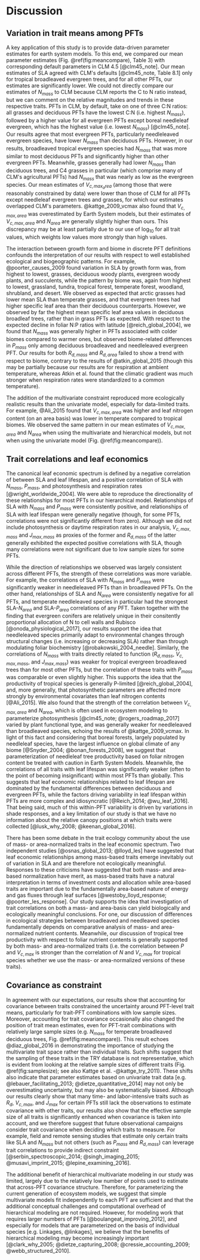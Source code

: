 # Discussion

## Variation in trait means among PFTs

A key application of this study is to provide data-driven parameter estimates for earth system models.
To this end, we compared our mean parameter estimates (Fig. \@ref(fig:meancompare), Table 3) with corresponding default parameters in CLM 4.5 [@clm45_note].
Our mean estimates of SLA agreed with CLM's defaults [@clm45_note, Table 8.1] only for tropical broadleaved evergreen trees, and for all other PFTs, our estimates are significantly lower.
We could not directly compare our estimates of $N_{mass}$ to CLM because CLM reports the C to N ratio instead, but we can comment on the relative magnitudes and trends in these respective traits.
PFTs in CLM, by default, take on one of three C:N ratios: all grasses and deciduous PFTs have the lowest C:N (i.e. highest $N_{mass}$), followed by a higher value for all evergreen PFTs except boreal needleleaf evergreen, which has the highest value (i.e. lowest $N_{mass}$) [@clm45_note].
Our results agree that most evergreen PFTs, particularly needleleaved evergreen species, have lower $N_{mass}$ than deciduous PFTs.
However, in our results, broadleaved tropical evergreen species had $N_{mass}$ that was more similar to most deciduous PFTs and significantly higher than other evergreen PFTs.
Meanwhile, grasses generally had lower $N_{mass}$ than deciduous trees, and C4 grasses in particular (which comprise many of CLM's agricultural PFTs) had $N_{mass}$ that was nearly as low as the evergreen species.
Our mean estimates of $V_{c,max_area}$ (among those that were reasonably constrained by data) were lower than those of CLM for all PFTs except needleleaf evergreen trees and grasses, for which our estimates overlapped CLM's parameters.
@kattge_2009_vcmax also found that $V_{c,max,area}$ was overestimated by Earth System models, but their estimates of $V_{c,max,area}$ and $N_{area}$ are generally slightly higher than ours.
This discrepancy may be at least partially due to our use of $\log_{10}$ for all trait values, which weights low values more strongly than high values.

The interaction between growth form and biome in discrete PFT definitions confounds the interpretation of our results with respect to well established ecological and biogeographic patterns.
For example, @poorter_causes_2009 found variation in SLA by growth form was, from highest to lowest, grasses, deciduous woody plants, evergreen woody plants, and succulents, while the pattern by biome was, again from highest to lowest, grassland, tundra, tropical forest, temperate forest, woodland, shrubland, and desert.
We observed as expected that arctic grasses had lower mean SLA than temperate grasses, and that evergreen trees had higher specific leaf area than their deciduous counterparts.
However, we observed by far the highest mean specific leaf area values in deciduous broadleaf trees, rather than in grass PFTs as expected.
With respect to the expected decline in foliar N:P ratios with latitude [@reich_global_2004], we found that $N_{mass}$ was generally higher in PFTs associated with colder biomes compared to warmer ones, but observed biome-related differences in $P_{mass}$ only among deciduous broadleaved and needleleaved evergreen PFT.
Our results for both $R_{d,mass}$ and $R_{d,area}$ failed to show a trend with respect to biome, contrary to the results of @atkin_global_2015 (though this may be partially because our results are for respiration at ambient temperature, whereas Atkin et al. found that the climatic gradient was much stronger when respiration rates were standardized to a common temperature).

The addition of the multivariate constraint reproduced more ecologically realistic results than the univariate model, especially for data-limited traits.
For example, @Ali_2015 found that $V_{c,max,area}$ was higher and leaf nitrogen content (on an area basis) was lower in temperate compared to tropical biomes.
We observed the same pattern in our mean estimates of $V_{c,max,area}$ and $N_{area}$ when using the multivariate and hierarchical models, but not when using the univariate model (Fig. \@ref(fig:meancompare)).

## Trait correlations and leaf economics

The canonical leaf economic spectrum is defined by a negative correlation of between SLA and leaf lifespan, and a positive correlation of SLA with $N_{mass}$, $P_{mass}$, and photosynthesis and respiration rates [@wright_worldwide_2004].
We were able to reproduce the directionality of these relationships for most PFTs in our hierarchical model.
Relationships of SLA with $N_{mass}$ and $P_{mass}$ were consistently positive, and relationships of SLA with leaf lifespan were generally negative (though, for some PFTs, correlations were not significantly different from zero).
Although we did not include photosynthesis or daytime respiration rates in our analysis, $V_{c,max,mass}$ and $J_{max,mass}$ as proxies of the former and $R_{d,mass}$ of the latter generally exhibited the expected positive correlations with SLA, though many correlations were not significant due to low sample sizes for some PFTs.

While the direction of relationships we observed was largely consistent across different PFTs, the strength of these correlations was more variable.
For example, the correlations of SLA with $N_{mass}$ and $P_{mass}$ were significantly weaker in needleleaved PFTs than in broadleaved PFTs.
On the other hand, relationships of SLA and $N_{area}$ were consistently negative for all PFTs, and temperate needleleaved species in particular had the strongest SLA-$N_{area}$ and SLA-$P_{area}$ correlations of any PFT.
Taken together with the finding that evergreen conifers are relatively unique in their consitently proportional allocation of N to cell walls and Rubisco [@onoda_physiological_2017], our results support the idea that needleleaved species primarily adapt to environmental changes through structural changes (i.e. increasing or decreasing SLA) rather than through modulating foliar biochemistry [@robakowski_2004_needle].
Similarly, the correlations of $N_{mass}$ with traits directly related to function ($R_{d,mass}$, $V_{c,max,mass}$, and $J_{max,mass}$) was weaker for tropical evergreen broadleaved trees than for most other PFTs, but the correlation of these traits with $P_{mass}$ was comparable or even slightly higher.
This supports the idea that the productivity of tropical species is generally P-limited [@reich_global_2004], and, more generally, that photosynthetic parameters are affected more strongly by environmental covariates than leaf nitrogen contents [@Ali_2015].
We also found that the strength of the correlation between $V_{c,max,area}$ and $N_{area}$, which is often used in ecosystem modeling to parameterize photosynthesis [@clm45_note; @rogers_roadmap_2017] varied by plant functional type, and was generally weaker for needleleaved than broadleaved species, echoing the results of @kattge_2009_vcmax.
In light of this fact and considering that boreal forests, largely populated by needleleaf species, have the largest influence on global climate of any biome [@Snyder_2004; @bonan_forests_2008], we suggest that parameterization of needleleaf tree productivity based on foliar nitrogen content be treated with caution in Earth System Models.
Meanwhile, the correlations of all traits with leaf lifespan was significantly weaker (often to the point of becoming insignificant) within most PFTs than globally.
This suggests that leaf economic relationships related to leaf lifespan are dominated by the fundamental differences between deciduous and evergreen PFTs, while the factors driving variability in leaf lifespan within PFTs are more complex and idiosyncratic [@Reich_2014; @wu_leaf_2016].
That being said, much of this within-PFT variability is driven by variations in shade responses, and a key limitation of our study is that we have no information about the relative canopy positions at which traits were collected [@lusk_why_2008; @keenan_global_2016].

There has been some debate in the trait ecology community about the use of mass- or area-normalized traits in the leaf economic spectrum.
Two independent studies [@osnas_global_2013; @lloyd_les] have suggested that leaf economic relationships among mass-based traits emerge inevitably out of variation in SLA and are therefore not ecologically meaningful.
Responses to these criticisms have suggested that both mass- and area-based normalization have merit, as mass-based traits have a natural interpretation in terms of investment costs and allocation while area-based traits are important due to the fundamentally area-based nature of energy and gas fluxes through leaf surfaces [@westoby_lloyd_response; @poorter_les_response].
Our study supports the idea that investigation of trait correlations on both a mass- and area-basis can yield biologically and ecologically meaningful conclusions.
For one, our discussion of differences in ecological strategies between broadleaved and needleaved species fundamentally depends on comparative analysis of mass- and area-normalized nutrient contents.
Meanwhile, our discussion of tropical tree productivity with respect to foliar nutrient contents is generally supported by both mass- and area-normalized traits (i.e. the correlation between $P$ and $V_{c,max}$ is stronger than the correlation of $N$ and $V_{c,max}$ for tropical species whether we use the mass- or area-normalized versions of these traits).


## Covariance as constraint

In agreement with our expectations, our results show that accounting for covariance between traits constrained the uncertainty around PFT-level trait means, particularly for trait-PFT combinations with low sample sizes.
Moreover, accounting for trait covariance occasionally also changed the position of trait mean estimates, even for PFT-trait combinations with relatively large sample sizes (e.g. $N_{mass}$ for temperate broadleaved deciduous trees, Fig. \@ref(fig:meancompare)).
This result echoes @diaz_global_2016 in demonstrating the importance of studying the multivariate trait space rather than individual traits. 
Such shifts suggest that the sampling of these traits in the TRY database is not representative, which is evident from looking at the relative sample sizes of different traits (Fig. \@ref(fig:samplesize); see also Kattge et al. -@kattge_try_2011). 
These shifts also indicate that parameter estimates based on univariate trait data [e.g. @lebauer_facilitating_2013; @dietze_quantitative_2014] may not only be overestimating uncertainty, but may also be systematically biased.
Although our results clearly show that many time- and labor-intensive traits such as $R_{d}$, $V_{c,max}$, and $J_{max}$ for certain PFTs still lack the observations to estimate covariance with other traits,
our results also show that the effective sample size of all traits is significantly enhanced when covariance is taken into account, and we therefore suggest that future observational campaigns consider trait covariance when deciding which traits to measure.
For example, field and remote sensing studies that estimate only certain traits like SLA and $N_{mass}$ but not others (such as $P_{mass}$ and $R_{d,mass}$) can leverage trait correlations to provide indirect constraint [@serbin_spectroscopic_2014; @singh_imaging_2015; @musavi_imprint_2015; @lepine_examining_2016].

The additional benefit of hierarchical multivariate modeling in our study was limited, largely due to the relatively low number of points used to estimate that across-PFT covariance structure.
Therefore, for parameterizing the current generation of ecosystem models, we suggest that simple multivariate models fit independently to each PFT are sufficient and that the additional conceptual challenges and computational overhead of hierarchical modeling are not required.
However, for modeling work that requires larger numbers of PFTs [@boulangeat_improving_2012], and especially for models that are parameterized on the basis of individual species [e.g. Linkages, @linkages], we believe that the benefits of hierarchical modeling may become increasingly important [@clark_why_2005; @dietze_capturing_2008; @cressie_accounting_2009; @webb_structured_2010].
